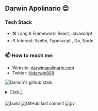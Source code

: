 ## Darwin Apolinario 😊

### Tech Stack

- 🛠 Lang & Framework: React, Javascript
- ⛏ Interest: Svelte, Typescript , Go, Node

### 📫 How to reach me:

- Website: [darwinapolinario.com](https://darwinapolinario.com/)
- Twitter: [@darwin808](https://twitter.com/darwin808)




![Darwin's github stats](https://github-readme-stats.vercel.app/api?username=darwin808&show_icons=true&theme=dracula&hide=stars,issues)

<details>
  <summary>Click👆</summary>
  <pre>
  🤷‍♂️♂
  </pre>
</details>

![build](https://github.com/mopig/mopig/workflows/build/badge.svg)
![GitHub last commit](https://img.shields.io/github/last-commit/darwin808/darwin808)
![pv](https://pageview.vercel.app/?github_user=darwin808)

